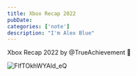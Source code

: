 ```yaml
---
title: Xbox Recap 2022
pubDate:
categories: ['note']
description: "I'm Alex Blue"
---
```


Xbox Recap 2022 by @TrueAchievement 🤗

![FlfTOkhWYAId_eQ](./attachments/bafkreidwa7jh2zbjsuwzainxjkb6u7coqpvabmiqlwgjoxhpl6k43rdbtq)
